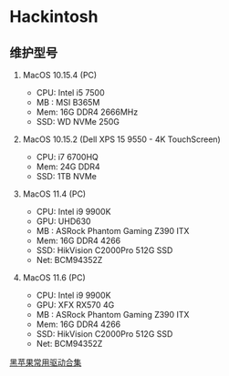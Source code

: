 # Hackintosh

## 维护型号

1. MacOS 10.15.4 (PC)
    * CPU: Intel i5 7500
    * MB : MSI B365M
    * Mem: 16G DDR4 2666MHz
    * SSD: WD NVMe 250G

2. MacOS 10.15.2 (Dell XPS 15 9550 - 4K TouchScreen)
    * CPU: i7 6700HQ
    * Mem: 24G DDR4
    * SSD: 1TB NVMe

3. MacOS 11.4 (PC)
    * CPU: Intel i9 9900K
    * GPU: UHD630
    * MB : ASRock Phantom Gaming Z390 ITX
    * Mem: 16G DDR4 4266
    * SSD: HikVision C2000Pro 512G SSD
    * Net: BCM94352Z
   
4. MacOS 11.6 (PC)
    * CPU: Intel i9 9900K
    * GPU: XFX RX570 4G
    * MB : ASRock Phantom Gaming Z390 ITX
    * Mem: 16G DDR4 4266
    * SSD: HikVision C2000Pro 512G SSD
    * Net: BCM94352Z


[黑苹果常用驱动合集](https://github.com/ClayMoreBoy/Hackintosh-Kext-Factory)
   